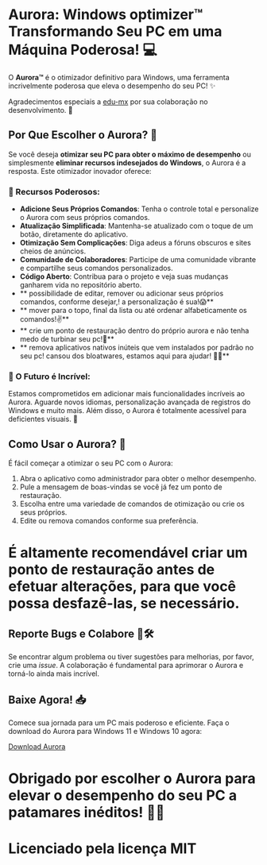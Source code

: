 # Aurora: Windows optimizer™ Transformando Seu PC em uma Máquina Poderosa! 💻

O **Aurora™** é o otimizador definitivo para Windows, uma ferramenta incrivelmente poderosa que eleva o desempenho do seu PC! ✨

Agradecimentos especiais a [edu-mx](https://github.com/edu-mx) por sua colaboração no desenvolvimento. 🙌

## Por Que Escolher o Aurora? 🤔

Se você deseja **otimizar seu PC para obter o máximo de desempenho** ou simplesmente **eliminar recursos indesejados do Windows**, o Aurora é a resposta. Este otimizador inovador oferece:

### 🧰 Recursos Poderosos:

- **Adicione Seus Próprios Comandos**: Tenha o controle total e personalize o Aurora com seus próprios comandos.
- **Atualização Simplificada**: Mantenha-se atualizado com o toque de um botão, diretamente do aplicativo.
- **Otimização Sem Complicações**: Diga adeus a fóruns obscuros e sites cheios de anúncios.
- **Comunidade de Colaboradores**: Participe de uma comunidade vibrante e compartilhe seus comandos personalizados.
- **Código Aberto**: Contribua para o projeto e veja suas mudanças ganharem vida no repositório aberto.
- ** possibilidade de editar, remover ou adicionar seus próprios comandos, conforme desejar,! a personalização é sua!😱**
- ** mover para o topo, final da lista ou até ordenar  alfabeticamente os comandos!✌**
- ** crie um ponto de restauração dentro do próprio aurora e não tenha medo de turbinar seu pc!👏**
- ** remova aplicativos nativos inúteis que vem instalados por padrão no seu pc! cansou dos bloatwares, estamos aqui para ajudar! 🐱‍🎁**

### 🌟 O Futuro é Incrível:

Estamos comprometidos em adicionar mais funcionalidades incríveis ao Aurora. Aguarde novos idiomas, personalização avançada de registros do Windows e muito mais. Além disso, o Aurora é totalmente acessível para deficientes visuais. 🌌

## Como Usar o Aurora? 🚀

É fácil começar a otimizar o seu PC com o Aurora:

1. Abra o aplicativo como administrador para obter o melhor desempenho.
2. Pule a mensagem de boas-vindas se você já fez um ponto de restauração.
3. Escolha entre uma variedade de comandos de otimização ou crie os seus próprios.
4. Edite ou remova comandos conforme sua preferência.

# É altamente recomendável criar um ponto de restauração antes de efetuar alterações, para que você possa desfazê-las, se necessário.

## Reporte Bugs e Colabore 🐜🛠️

Se encontrar algum problema ou tiver sugestões para melhorias, por favor, crie uma *issue*. A colaboração é fundamental para aprimorar o Aurora e torná-lo ainda mais incrível.

## Baixe Agora! 📥

Comece sua jornada para um PC mais poderoso e eficiente. Faça o download do Aurora para Windows 11 e Windows 10 agora:

[Download Aurora](https://github.com/azurejoga/Aurora-Windows-Optimizer/releases/download/aurora4/aurora-install.exe)

# Obrigado por escolher o Aurora para elevar o desempenho do seu PC a patamares inéditos! 💪✨

# Licenciado pela licença MIT